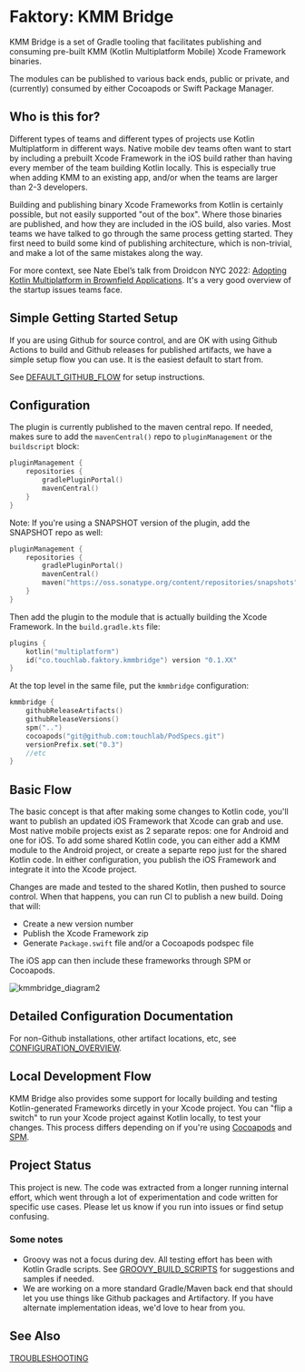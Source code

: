 # Faktory: KMM Bridge

KMM Bridge is a set of Gradle tooling that facilitates publishing and consuming pre-built KMM (Kotlin Multiplatform Mobile) Xcode Framework binaries.

The modules can be published to various back ends, public or private, and (currently) consumed by either Cocoapods or Swift Package Manager.

## Who is this for?

Different types of teams and different types of projects use Kotlin Multiplatform in different ways. Native mobile dev teams often want to start by including a prebuilt Xcode Framework in the iOS build rather than having every member of the team building Kotlin locally. This is especially true when adding KMM to an existing app, and/or when the teams are larger than 2-3 developers.

Building and publishing binary Xcode Frameworks from Kotlin is certainly possible, but not easily supported "out of the box". Where those binaries are published, and how they are included in the iOS build, also varies. Most teams we have talked to go through the same process getting started. They first need to build some kind of publishing architecture, which is non-trivial, and make a lot of the same mistakes along the way.

For more context, see Nate Ebel’s talk from Droidcon NYC 2022: [Adopting Kotlin Multiplatform in Brownfield Applications](https://www.droidcon.com/2022/09/29/adopting-kotlin-multiplatform-in-brownfield-applications/). It's a very good overview of the startup issues teams face.

## Simple Getting Started Setup

If you are using Github for source control, and are OK with using Github Actions to build and Github releases for published artifacts, we have a simple setup flow you can use. It is the easiest default to start from.

See [DEFAULT_GITHUB_FLOW](docs/DEFAULT_GITHUB_FLOW.md) for setup instructions.

## Configuration

The plugin is currently published to the maven central repo. If needed, makes sure to add the `mavenCentral()` repo to `pluginManagement` or the `buildscript` block:

```kotlin
pluginManagement {
    repositories {
        gradlePluginPortal()
        mavenCentral()
    }
}
```

Note: If you're using a SNAPSHOT version of the plugin, add the SNAPSHOT repo as well:

```kotlin
pluginManagement {
    repositories {
        gradlePluginPortal()
        mavenCentral()
        maven("https://oss.sonatype.org/content/repositories/snapshots")
    }
}
```

Then add the plugin to the module that is actually building the Xcode Framework. In the `build.gradle.kts` file:

```kotlin
plugins {
    kotlin("multiplatform")
    id("co.touchlab.faktory.kmmbridge") version "0.1.XX"
}
```

At the top level in the same file, put the `kmmbridge` configuration:

```kotlin
kmmbridge {
    githubReleaseArtifacts()
    githubReleaseVersions()
    spm("..")
    cocoapods("git@github.com:touchlab/PodSpecs.git")
    versionPrefix.set("0.3")
    //etc
}
```

## Basic Flow

The basic concept is that after making some changes to Kotlin code, you'll want to publish an updated iOS Framework that Xcode can grab and use. Most native mobile projects exist as 2 separate repos: one for Android and one for iOS. To add some shared Kotlin code, you can either add a KMM module to the Android project, or create a separte repo just for the shared Kotlin code. In either configuration, you publish the iOS Framework and integrate it into the Xcode project.

Changes are made and tested to the shared Kotlin, then pushed to source control. When that happens, you can run CI to publish a new build. Doing that will:

* Create a new version number
* Publish the Xcode Framework zip
* Generate `Package.swift` file and/or a Cocoapods podspec file

The iOS app can then include these frameworks through SPM or Cocoapods.

![kmmbridge_diagram2](https://tl-navigator-images.s3.us-east-1.amazonaws.com/docimages/2022-10-07_09-13-kmmbridge_diagram2.png)

## Detailed Configuration Documentation

For non-Github installations, other artifact locations, etc, see [CONFIGURATION_OVERVIEW](docs/CONFIGURATION_OVERVIEW.md).

## Local Development Flow

KMM Bridge also provides some support for locally building and testing Kotlin-generated Frameworks dircetly in your Xcode project. You can "flip a switch" to run your Xcode project against Kotlin locally, to test your changes. This process differs depending on if you're using [Cocoapods](docs/IOS_LOCAL_DEV_COCOAPODS.md) and [SPM](IOS_LOCAL_DEV_SPM.md).

## Project Status

This project is new. The code was extracted from a longer running internal effort, which went through a lot of experimentation
and code written for specific use cases. Please let us know if you run into issues or find setup confusing.

### Some notes

* Groovy was not a focus during dev. All testing effort has been with Kotlin Gradle scripts. See [GROOVY_BUILD_SCRIPTS](docs/GROOVY_BUILD_SCRIPTS.md) for suggestions and samples if needed.
* We are working on a more standard Gradle/Maven back end that should let you use things like Github packages and Artifactory. If you have alternate implementation ideas, we'd love to hear from you.

## See Also

[TROUBLESHOOTING](docs/TROUBLESHOOTING.md)